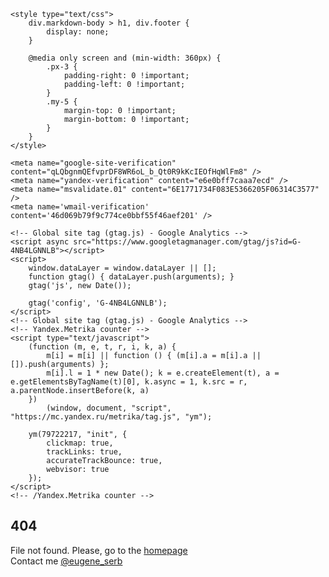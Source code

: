 <html lang="en-us" dir="ltr" xmlns="http://www.w3.org/1999/xhtml">
<head>
    <meta charset="UTF-8" />
    <meta http-equiv="X-UA-Compatible" content="IE=edge" />
    <meta name="viewport" content="width=device-width, initial-scale=1" />
    <meta name="theme-color" content="#4ECBD9">
    <meta name="color-scheme" content="light dark" />
    <link rel="canonical" href="https://eugene-serb.github.io/404" />
    <link rel="stylesheet" type="text/css" href="https://eugene-serb.github.io/css/styles.css" />
    <link rel="shortcut icon" type="image/x-icon" href="https://eugene-serb.github.io/img/favicon.ico" />
    <link rel="apple-touch-icon" sizes="180x180" href="https://eugene-serb.github.io/apple-touch-icon.png" />
    <link rel="icon" type="image/png" sizes="32x32" href="https://eugene-serb.github.io/favicon-32x32.png" />
    <link rel="icon" type="image/png" sizes="16x16" href="https://eugene-serb.github.io/favicon-16x16.png" />
    <link rel="manifest" href="https://eugene-serb.github.io/site.webmanifest" />

    <style type="text/css">
        div.markdown-body > h1, div.footer {
            display: none;
        }

        @media only screen and (min-width: 360px) {
            .px-3 {
                padding-right: 0 !important;
                padding-left: 0 !important;
            }
            .my-5 {
                margin-top: 0 !important;
                margin-bottom: 0 !important;
            }
        }
    </style>

    <meta name="google-site-verification" content="qLQbgnmQEfvprDF8WR6oL_b_Qt0R9kKcIEOfHqWlFm8" />
    <meta name="yandex-verification" content="e6e0bff7caaa7ecd" />
    <meta name="msvalidate.01" content="6E1771734F083E5366205F06314C3577" />
    <meta name='wmail-verification' content='46d069b79f9c774ce0bbf55f46aef201' />

    <!-- Global site tag (gtag.js) - Google Analytics -->
    <script async src="https://www.googletagmanager.com/gtag/js?id=G-4NB4LGNNLB"></script>
    <script>
        window.dataLayer = window.dataLayer || [];
        function gtag() { dataLayer.push(arguments); }
        gtag('js', new Date());

        gtag('config', 'G-4NB4LGNNLB');
    </script>
    <!-- Global site tag (gtag.js) - Google Analytics -->
    <!-- Yandex.Metrika counter -->
    <script type="text/javascript">
        (function (m, e, t, r, i, k, a) {
            m[i] = m[i] || function () { (m[i].a = m[i].a || []).push(arguments) };
            m[i].l = 1 * new Date(); k = e.createElement(t), a = e.getElementsByTagName(t)[0], k.async = 1, k.src = r, a.parentNode.insertBefore(k, a)
        })
            (window, document, "script", "https://mc.yandex.ru/metrika/tag.js", "ym");

        ym(79722217, "init", {
            clickmap: true,
            trackLinks: true,
            accurateTrackBounce: true,
            webvisor: true
        });
    </script>
    <!-- /Yandex.Metrika counter -->
</head>
<body>
    <section class="banner-container">
        <div class="banner">
            <h1>404</h1>
            <span>File not found. Please, go to the </span><a href="https://eugene-serb.github.io/" target="_self">homepage</a><br />
            <span>Contact me </span><a href="https://t.me/eugene_serb/" target="_blank">@eugene_serb</a>
        </div>
    </section>
    <noscript><div><img src="https://mc.yandex.ru/watch/76610724" style="position:absolute; left:-9999px;" alt="" /></div></noscript>
</body>
</html>

